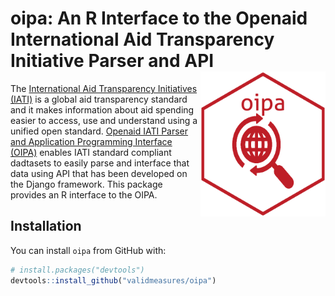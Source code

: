 
<!-- README.md is generated from README.Rmd. Please edit that file -->

# oipa: An R Interface to the Openaid International Aid Transparency Initiative Parser and API <img src="man/figures/oipa.png" width="200" align="right" />

The [International Aid Transparency Initiatives
(IATI)](https://iatistandard.org/) is a global aid transparency standard
and it makes information about aid spending easier to access, use and
understand using a unified open standard. [Openaid IATI Parser and
Application Programming Interface (OIPA)](https://www.oipa.nl/) enables
IATI standard compliant dadtasets to easily parse and interface that
data using API that has been developed on the Django framework. This
package provides an R interface to the OIPA.

## Installation

You can install `oipa` from GitHub with:

``` r
# install.packages("devtools")
devtools::install_github("validmeasures/oipa")
```
